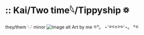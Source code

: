 # :: Kai/Two time𓆩/Tippyship ꥟
they/them 𓆩𓆪 minor
![Image alt](https://github.com/kaieha/poo/blob/bb36de17d11e4867e67491fe83573fdb1a328384/IMG_1616.png)
Art by me
⛧°。 ⋆༺♱༻⋆。 °⛧
